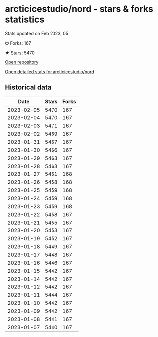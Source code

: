 # arcticicestudio/nord - stars & forks statistics

Stats updated on Feb 2023, 05

☋ Forks: 167

★ Stars: 5470

[Open repository](https://github.com/arcticicestudio/nord)

[Open detailed stats for arcticicestudio/nord](https://reviewgithub.com/rep/arcticicestudio/nord)

## Historical data
| Date | Stars | Forks |
|------|-------|-------|
| 2023-02-05 | 5470 | 167 | 
| 2023-02-04 | 5470 | 167 | 
| 2023-02-03 | 5471 | 167 | 
| 2023-02-02 | 5469 | 167 | 
| 2023-01-31 | 5467 | 167 | 
| 2023-01-30 | 5466 | 167 | 
| 2023-01-29 | 5463 | 167 | 
| 2023-01-28 | 5463 | 167 | 
| 2023-01-27 | 5461 | 168 | 
| 2023-01-26 | 5458 | 168 | 
| 2023-01-25 | 5459 | 168 | 
| 2023-01-24 | 5459 | 168 | 
| 2023-01-23 | 5459 | 168 | 
| 2023-01-22 | 5458 | 167 | 
| 2023-01-21 | 5455 | 167 | 
| 2023-01-20 | 5453 | 167 | 
| 2023-01-19 | 5452 | 167 | 
| 2023-01-18 | 5449 | 167 | 
| 2023-01-17 | 5448 | 167 | 
| 2023-01-16 | 5446 | 167 | 
| 2023-01-15 | 5442 | 167 | 
| 2023-01-14 | 5442 | 167 | 
| 2023-01-12 | 5442 | 167 | 
| 2023-01-11 | 5444 | 167 | 
| 2023-01-10 | 5442 | 167 | 
| 2023-01-09 | 5442 | 167 | 
| 2023-01-08 | 5441 | 167 | 
| 2023-01-07 | 5440 | 167 | 

